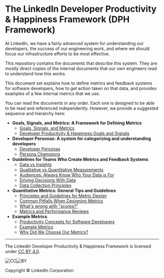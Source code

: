 # The LinkedIn Developer Productivity & Happiness Framework (DPH Framework)

At LinkedIn, we have a fairly advanced system for understanding our developers,
the success of our engineering work, and where we should focus our
infrastructure efforts to be most effective.

This repository contains the documents that describe this system. They are
mostly direct copies of the internal documents that our own engineers read to
understand how this works.

This document set explains how to define metrics and feedback systems for
software developers, how to get action taken on that data, and provides examples
of a few internal metrics that we use.

You can read the documents in any order. Each one is designed to be able to be
read and referenced independently. However, we provide a suggested sequence and
hierarchy here:

* **Goals, Signals, and Metrics: A Framework for Defining Metrics**
  * [Goals, Signals, and Metrics](goals-signals-metrics.md)
  * [Developer Productivity & Happiness Goals and Signals](dph-goals-and-signals.md)
* **Developer Personas: A system for categorizing and understanding developers**
  * [Developer Personas](developer-personas.md)
  * [Persona Champions](persona-champions.md)
* **Guidelines for Teams Who Create Metrics and Feedback Systems**
  * [Data vs Insights](data-vs-insights.md)
  * [Qualitative vs Quantitative Measurements](qualitative-vs-quantitative.md)
  * [Audiences: Always Know Who Your Data is For](audiences.md)
  * [Driving Decisions With Data](driving-decisions.md)
  * [Data Collection Principles](data-collection-principles.md)
* **Quantitative Metrics: General Tips and Guidelines**
  * [Principles and Guidelines for Metric Design](metric-principles.md)
  * [Common Pitfalls When Designing Metrics](metric-pitfalls.md)
  * [What's wrong with "scores?"](scores.md)
  * [Metrics and Performance Reviews](metrics-and-performance-reviews.md)
* **Example Metrics**
  * [Productivity Concepts for Software Developers](productivity-concepts.md)
  * [Example Metrics](example-metrics.md)
  * [Why Did We Choose Our Metrics?](why-our-metrics.md)

---

The LinkedIn Developer Productivity & Happiness Framework is licensed under [CC
BY 4.0](http://creativecommons.org/licenses/by/4.0/?ref=chooser-v1).

![CC](
https://mirrors.creativecommons.org/presskit/icons/cc.svg?ref=chooser-v1)![BY](https://mirrors.creativecommons.org/presskit/icons/by.svg?ref=chooser-v1)

Copyright &copy; LinkedIn Corporation